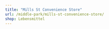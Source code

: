 ```yaml
---
title: "Mills St Convenience Store"
url: /middle-park/mills-st-convenience-store/
shop: Lebensmittel
---
```

